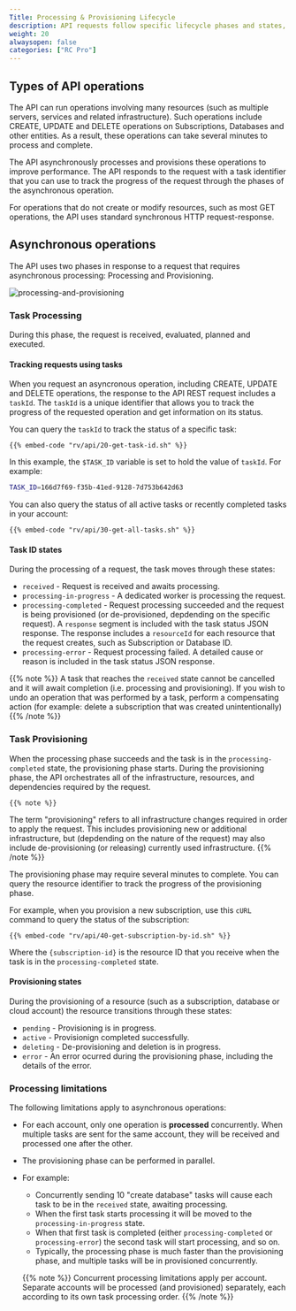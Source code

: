 ```yaml
---
Title: Processing & Provisioning Lifecycle
description: API requests follow specific lifecycle phases and states, based on the operation's complexity and length of execution.
weight: 20
alwaysopen: false
categories: ["RC Pro"]
---
```


## Types of API operations

The API can run operations involving many resources (such as multiple servers, services and related infrastructure). Such operations include CREATE, UPDATE and DELETE operations on Subscriptions, Databases and other entities.
As a result, these operations can take several minutes to process and complete.

The API asynchronously processes and provisions these operations to improve performance.
The API responds to the request with a task identifier that you can use to track the progress of the request through the phases of the asynchronous operation.

For operations that do not create or modify resources, such as most GET operations, the API uses standard synchronous HTTP request-response.

## Asynchronous operations

The API uses two phases in response to a request that requires asynchronous processing: Processing and Provisioning.

![processing-and-provisioning](/images/rv/api/processing-and-provisioning.png)

### Task Processing

During this phase, the request is received, evaluated, planned and executed.

#### Tracking requests using tasks

When you request an asyncronous operation, including CREATE, UPDATE and DELETE operations, the response to the API REST request includes a `taskId`.
The `taskId` is a unique identifier that allows you to track the progress of the requested operation and get information on its status.

You can query the `taskId` to track the status of a specific task:

```shell
{{% embed-code "rv/api/20-get-task-id.sh" %}}
```

In this example, the `$TASK_ID` variable is set to hold the value of `taskId`. For example:

```bash
TASK_ID=166d7f69-f35b-41ed-9128-7d753b642d63
```

You can also query the status of all active tasks or recently completed tasks in your account:

```shell
{{% embed-code "rv/api/30-get-all-tasks.sh" %}}
```

#### Task ID states

During the processing of a request, the task moves through these states:

- `received` - Request is received and awaits processing.
- `processing-in-progress` - A dedicated worker is processing the request.
- `processing-completed` - Request processing succeeded and the request is being provisioned (or de-provisioned, depdending on the specific request).
    A `response` segment is included with the task status JSON response.
    The response includes a `resourceId` for each resource that the request creates, such as Subscription or Database ID.
- `processing-error` - Request processing failed.
    A detailed cause or reason is included in the task status JSON response.


{{% note %}}
A task that reaches the `received` state cannot be cancelled and it will await completion (i.e. processing and provisioning). If you wish to undo an operation that was performed by a task, perform a compensating action (for example: delete a subscription that was created unintentionally)
{{% /note %}}


### Task Provisioning

When the processing phase succeeds and the task is in the `processing-completed` state, the provisioning phase starts.
During the provisioning phase, the API orchestrates all of the infrastructure, resources, and dependencies required by the request. 

    {{% note %}}
The term "provisioning" refers to all infrastructure changes required in order to apply the request. This includes provisioning new or additional infrastructure, but (depdending on the nature of the request) may also include de-provisioning (or releasing) currently used infrastructure.
    {{% /note %}}

The provisioning phase may require several minutes to complete. You can query the resource identifier to track the progress of the provisioning phase.

For example, when you provision a new subscription, use this `cURL` command to query the status of the subscription:

```shell
{{% embed-code "rv/api/40-get-subscription-by-id.sh" %}}
```

Where the `{subscription-id}` is the resource ID that you receive when the task is in the `processing-completed` state.

#### Provisioning states

During the provisioning of a resource (such as a subscription, database or cloud account) the resource transitions through these states:

- `pending` - Provisioning is in progress.
- `active` - Provisionign completed successfully.
- `deleting` - De-provisioning and deletion is in progress.
- `error` - An error ocurred during the provisioning phase, including the details of the error.

### Processing limitations

The following limitations apply to asynchronous operations:

* For each account, only one operation is **processed** concurrently. When multiple tasks are sent for the same account, they will be received and processed one after the other. 
* The provisioning phase can be performed in parallel. 
* For example: 
    * Concurrently sending 10 "create database" tasks will cause each task to be in the `received` state, awaiting processing.
    * When the first task starts processing it will be moved to the `processing-in-progress` state. 
    * When that first task is completed (either `processing-completed` or `processing-error`) the second task will start processing, and so on.  
    * Typically, the processing phase is much faster than the provisioning phase, and multiple tasks will be in provisioned concurrently.


    {{% note %}}
Concurrent processing limitations apply per account. Separate accounts will be processed (and provisioned) separately, each according to its own task processing order.
    {{% /note %}}
   

